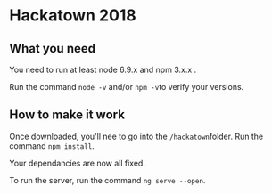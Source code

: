 # Hackatown 2018

## What you need
You need to run at least node 6.9.x and npm 3.x.x .

Run the command `node -v` and/or `npm -v`to verify your versions.

## How to make it work
Once downloaded, you'll nee to go into the `/hackatown`folder. Run the command `npm install`.

Your dependancies are now all fixed. 

To run the server, run the command `ng serve --open`.